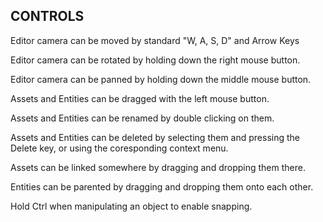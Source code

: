 ## CONTROLS

Editor camera can be moved by standard "W, A, S, D" and Arrow Keys

Editor camera can be rotated by holding down the right mouse button.

Editor camera can be panned by holding down the middle mouse button.

Assets and Entities can be dragged with the left mouse button.

Assets and Entities can be renamed by double clicking on them.

Assets and Entities can be deleted by selecting them and pressing the Delete key, or using the coresponding context menu.

Assets can be linked somewhere by dragging and dropping them there.

Entities can be parented by dragging and dropping them onto each other.

Hold Ctrl when manipulating an object to enable snapping.
